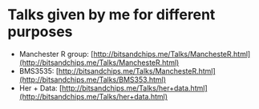 # Talks given by me for different purposes

- Manchester R group: [http://bitsandchips.me/Talks/ManchesteR.html](http://bitsandchips.me/Talks/ManchesteR.html)
- BMS3535: [http://bitsandchips.me/Talks/ManchesteR.html](http://bitsandchips.me/Talks/BMS353.html)
- Her + Data: [http://bitsandchips.me/Talks/her+data.html](http://bitsandchips.me/Talks/her+data.html)
